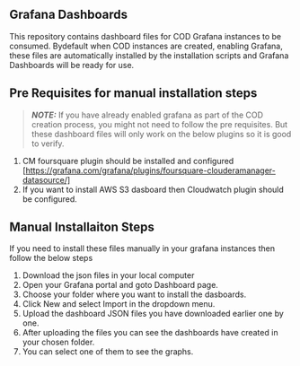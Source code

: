 ## Grafana Dashboards
This repository contains dashboard files for COD Grafana instances to be consumed. Bydefault when COD instances are created, enabling Grafana, these files are automatically installed by the installation scripts and Grafana Dashboards will be ready for use.

## Pre Requisites for manual installation steps
> **_NOTE:_** If you have already enabled grafana as part of the COD creation process, you might not need to follow the pre requisites. But these dashboard files will only work on the below plugins so it is good to verify.

1. CM foursquare plugin should be installed and configured [https://grafana.com/grafana/plugins/foursquare-clouderamanager-datasource/]
2. If you want to install AWS S3 dasboard then Cloudwatch plugin should be configured.

## Manual Installaiton Steps
If you need to install these files manually in your grafana instances then follow the below steps

1. Download the json files in your local computer
2. Open your Grafana portal and goto Dashboard page.
3. Choose your folder where you want to install the dasboards.
4. Click New and select Import in the dropdown menu.
5. Upload the dashboard JSON files you have downloaded earlier one by one.
6. After uploading the files you can see the dashboards have created in your chosen folder.
7. You can select one of them to see the graphs.
